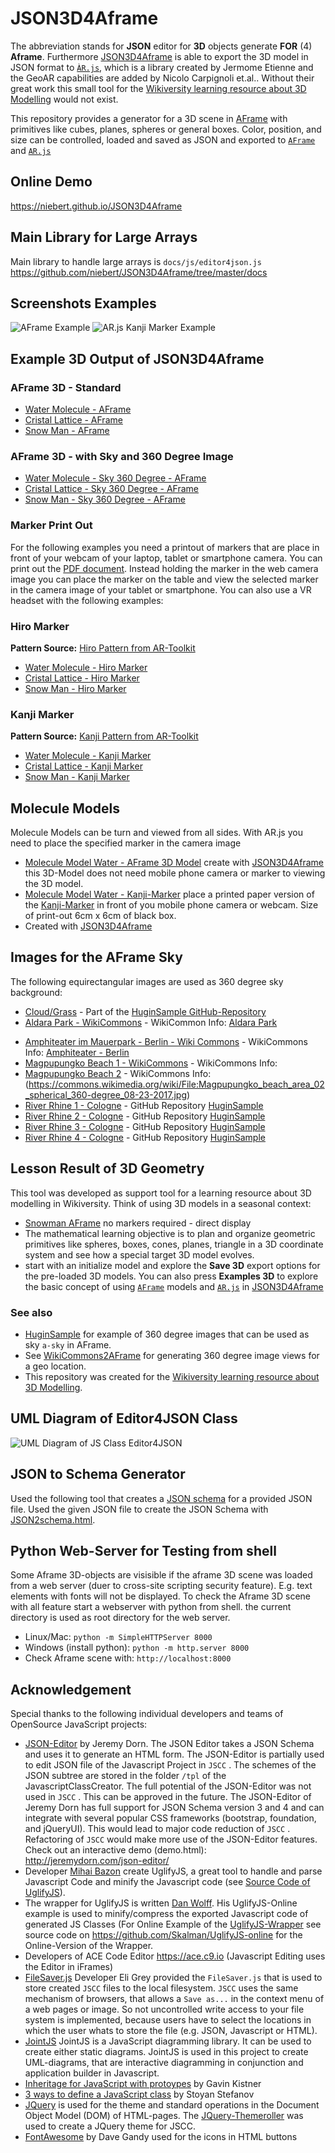 # JSON3D4Aframe
The abbreviation stands for **JSON** editor  for **3D** objects generate **FOR** (4) **Aframe**. Furthermore [JSON3D4Aframe](https://niebert.github.io/JSON3D4Aframe) is able to export the 3D model in JSON format to [`ÀR.js`](https://ar-js-org.github.io/AR.js-Docs/), which is a library created by Jermome Etienne and the GeoAR capabilities are added by Nicolo Carpignoli et.al.. Without their great work this small tool for the [Wikiversity learning resource about 3D Modelling](https://en.wikiversity.org/wiki/3D_Modelling) would not exist.

This repository provides a generator for a 3D scene in [AFrame](https://www.aframe.io) with primitives like cubes, planes, spheres or general boxes. Color, position, and size  can be controlled, loaded and saved as JSON and exported to [`AFrame`](https://aframe.io) and [`AR.js`](https://ar-js-org.github.io/AR.js-Docs/)


## Online Demo

https://niebert.github.io/JSON3D4Aframe

## Main Library for Large Arrays

Main library to handle large arrays is `docs/js/editor4json.js`
https://github.com/niebert/JSON3D4Aframe/tree/master/docs

## Screenshots Examples
![AFrame Example](https://niebert.github.io/SamplesAR/img/water_molecule_aframe.png)
![AR.js Kanji Marker Example](https://niebert.github.io/SamplesAR/img/water_molecule_kanji.png)


## Example 3D Output of JSON3D4Aframe

### AFrame 3D - Standard
* [Water Molecule - AFrame](https://niebert.github.io/JSON3D4Aframe/mods3d/water_molecule_aframe.html)
* [Cristal Lattice - AFrame](https://niebert.github.io/JSON3D4Aframe/mods3d/cristal_lattice_aframe.html)
* [Snow Man - AFrame](https://niebert.github.io/JSON3D4Aframe/mods3d/snowman_aframe.html)

### AFrame 3D - with Sky and 360 Degree Image
* [Water Molecule - Sky 360 Degree - AFrame](https://niebert.github.io/JSON3D4Aframe/mods3d/water_molecule_sky_aframe.html)
* [Cristal Lattice - Sky 360 Degree - AFrame](https://niebert.github.io/JSON3D4Aframe/mods3d/cristal_lattice_sky_aframe.html)
* [Snow Man - Sky 360 Degree - AFrame](https://niebert.github.io/JSON3D4Aframe/mods3d/snowman_sky_aframe.html)

### Marker Print Out
For the following examples you need a printout of markers that are place in front of your webcam of your laptop, tablet or smartphone camera. You can print out the [PDF document](https://niebert.github.io/JSON2Schema/pdf/marker_hiro_kanji_printout.pdf). Instead holding the marker in the web camera image you can place the marker on the table and view the selected marker in the camera image of your tablet or smartphone. You can also use a VR headset  with the following examples:

### Hiro Marker
**Pattern Source:** [Hiro Pattern from AR-Toolkit](https://github.com/artoolkit/ARToolKit5/blob/master/doc/patterns/Hiro%20pattern.pdf)
* [Water Molecule - Hiro Marker](https://niebert.github.io/JSON3D4Aframe/mods3d/water_molecule_ar_hiro.html)
* [Cristal Lattice - Hiro Marker](https://niebert.github.io/JSON3D4Aframe/mods3d/cristal_lattice_ar_hiro.html)
* [Snow Man - Hiro Marker](https://niebert.github.io/JSON3D4Aframe/mods3d/snowman_ar_hiro.html)

### Kanji Marker
**Pattern Source:** [Kanji Pattern from AR-Toolkit](https://github.com/artoolkit/ARToolKit5/blob/master/doc/patterns/Kanji%20pattern.pdf)
* [Water Molecule - Kanji Marker](https://niebert.github.io/JSON3D4Aframe/mods3d/water_molecule_ar_kanji.html)
* [Cristal Lattice - Kanji Marker](https://niebert.github.io/JSON3D4Aframe/mods3d/cristal_lattice_ar_kanji.html)
* [Snow Man - Kanji Marker](https://niebert.github.io/JJSON3D4Aframe/mods3d/snowman_ar_kanji.html)


## Molecule Models
Molecule Models can be turn and viewed from all sides. With AR.js you need to place the specified marker in the camera image
* [Molecule Model Water - AFrame 3D Model](https://niebert.github.io/SampleAR/water_aframe.html) create with [JSON3D4Aframe](https://niebert.github.io/JSON3D4Aframe/index.html) this 3D-Model does not need mobile phone camera or marker to viewing the 3D model.
* [Molecule Model Water - Kanji-Marker](https://niebert.github.io/SampleAR/water_hiro.html) place a printed paper version of the  [Kanji-Marker](https://github.com/artoolkit/artoolkit5/blob/master/doc/patterns/Kanji%20pattern.pdf) in front of you mobile phone camera or webcam. Size of print-out 6cm x 6cm of black box.
* Created with [JSON3D4Aframe](https://niebert.github.io/JSON3D4Aframe)

## Images for the AFrame Sky
The following equirectangular images are used as 360 degree sky background:
* [Cloud/Grass](https://niebert.github.io/HuginSample/img/cloud_grass.jpg) - Part of the [HuginSample GitHub-Repository](https://www.github.com/niebert/HuginSample/)
* [Aldara Park - WikiCommons](https://upload.wikimedia.org/wikipedia/commons/d/d8/Aldara_parks.jpg) - WikiCommon Info: [Aldara Park](https://commons.wikimedia.org/wiki/File:Aldara_parks.jpg)
<!-- Low Resolution Amphiteater Berlin
[](https://upload.wikimedia.org/wikipedia/commons/thumb/8/8d/Amphiteater_im_Mauerpark%2C_Berlin%2C_360x180%2C_1705280617%2C_ako.jpg/1280px-Amphiteater_im_Mauerpark%2C_Berlin%2C_360x180%2C_1705280617%2C_ako.jpg)Amphiteater - Berlin
-->
* [Amphiteater im Mauerpark - Berlin - Wiki Commons](https://upload.wikimedia.org/wikipedia/commons/8/8d/Amphiteater_im_Mauerpark%2C_Berlin%2C_360x180%2C_1705280617%2C_ako.jpg) - WikiCommons Info: [Amphiteater - Berlin](https://commons.wikimedia.org/wiki/File:Amphiteater_im_Mauerpark,_Berlin,_360x180,_1705280617,_ako.jpg)
* [Magpupungko Beach 1 -  WikiCommons](https://upload.wikimedia.org/wikipedia/commons/5/56/Magpupungko_beach_area_spherical_360-degree_08-23-2017.jpg) - WikiCommons Info:
* [Magpupungko Beach 2](https://upload.wikimedia.org/wikipedia/commons/thumb/a/a9/Magpupungko_beach_area_02_spherical_360-degree_08-23-2017.jpg/1024px-Magpupungko_beach_area_02_spherical_360-degree_08-23-2017.jpg) - WikiCommons Info: (https://commons.wikimedia.org/wiki/File:Magpupungko_beach_area_02_spherical_360-degree_08-23-2017.jpg)
* [River Rhine 1 - Cologne](https://niebert.github.io/HuginSample/img/rhein1_rodenkirchen.jpg) - GitHub Repository [HuginSample](https://www.github.com/niebert/HuginSample)
* [River Rhine 2 - Cologne](https://niebert.github.io/HuginSample/img/rhein2_rodenkirchen.jpg) - GitHub Repository [HuginSample](https://www.github.com/niebert/HuginSample)
* [River Rhine 3 - Cologne](https://niebert.github.io/HuginSample/img/rhein3_rodenkirchen.jpg) - GitHub Repository [HuginSample](https://www.github.com/niebert/HuginSample)
* [River Rhine 4 - Cologne](https://niebert.github.io/HuginSample/img/rhein4_rodenkirchen.jpg) - GitHub Repository [HuginSample](https://www.github.com/niebert/HuginSample)


## Lesson Result of 3D Geometry
This tool was developed as support tool for a learning resource about 3D modelling in Wikiversity. Think of using 3D models in a seasonal context:
* [Snowman AFrame](https://niebert.github.io/JSON3D4Aframe/mods3d/snowman_aframe.html) no markers required - direct display
* The mathematical learning objective is to plan and organize geometric primitives like spheres, boxes, cones, planes, triangle in a 3D coordinate system and see how a special target 3D model evolves.
* start with an initialize model and explore the **Save 3D** export options for the pre-loaded 3D models. You can also press **Examples 3D** to explore the basic concept of using [`AFrame`](https://aframe.io) models and [`AR.js`](https://ar-js-org.github.io/AR.js-Docs/) in [JSON3D4Aframe](https://niebert.github.io/JSON3D4Aframe)

### See also
* [HuginSample](https://www.github.com/niebert/HuginSample) for example of 360 degree images that can be used as sky `a-sky` in AFrame.
* See [WikiCommons2AFrame](https://www.github.com/niebert/WikiCommons2AFrame) for generating 360 degree image views for a geo location.
* This repository was created for the [Wikiversity learning resource about 3D Modelling](https://en.wikiversity.org/wiki/3D_Modelling).


## UML Diagram of Editor4JSON Class

![UML Diagram of JS Class Editor4JSON](https://niebert.github.io/JSON3D4Aframe/Editor4JSON_UML.png)

## JSON to Schema Generator

Used the following tool that creates a [JSON schema](http://json-schema.org/) for a provided JSON file. Used the given JSON file to create the JSON Schema with [JSON2schema.html](https://niebert.github.io/json-editor/plugins/json2schema.html).

## Python Web-Server for Testing from shell
Some Aframe 3D-objects are visisible if the aframe 3D scene was loaded from a web server (duer to cross-site scripting security feature). E.g. text elements with fonts will not be displayed. To check the Aframe 3D scene with all feature start a webserver with python from shell. the current directory is used as root directory for the web server.
* Linux/Mac:  `python -m SimpleHTTPServer 8000`
* Windows (install python): `python -m http.server 8000`
* Check Aframe scene with: `http://localhost:8000`

## Acknowledgement
Special thanks to the following individual developers and teams of OpenSource JavaScript projects:
* [JSON-Editor](https://github.com/jdorn/json-editor) by Jeremy Dorn. The JSON Editor takes a JSON Schema and uses it to generate an HTML form. The JSON-Editor is partially used to edit JSON file of the Javascript Project in `JSCC` . The schemes of the JSON subtree are stored in the folder `/tpl` of the JavascriptClassCreator. The full potential of the JSON-Editor was not used in `JSCC` . This can be approved in the future.
The JSON-Editor of Jeremy Dorn has full support for JSON Schema version 3 and 4 and can integrate with several popular CSS frameworks (bootstrap, foundation, and jQueryUI). This would lead to major code reduction of `JSCC` . Refactoring of `JSCC` would make more use of the JSON-Editor features. Check out an interactive demo (demo.html): http://jeremydorn.com/json-editor/
* Developer [Mihai Bazon](http://lisperator.net/) create UglifyJS, a great tool to handle and parse Javascript Code and minify the Javascript code (see [Source Code of UglifyJS](https://github.com/mishoo/UglifyJS2)).
* The wrapper for UglifyJS is written [Dan Wolff](http://danwolff.se/). His UglifyJS-Online example is used to minify/compress the exported Javascript code of generated JS Classes (For Online Example of the [UglifyJS-Wrapper](https://skalman.github.io/UglifyJS-online/) see source code on https://github.com/Skalman/UglifyJS-online for the Online-Version of the Wrapper.
* Developers of ACE Code Editor https://ace.c9.io (Javascript Editing uses the Editor in iFrames)
* [FileSaver.js](https://github.com/eligrey/FileSaver.js) Developer Eli Grey provided the `FileSaver.js` that is used to store created `JSCC` files to the local filesystem. `JSCC` uses the same mechanism of browsers, that allows a `Save as...` in the context menu of a web pages or image. So not uncontrolled write access to your file system is implemented, because users have to select the locations in which the user whats to store the file (e.g. JSON, Javascript or HTML).
* [JointJS](https://github.com/clientIO/joint) JointJS is a JavaScript diagramming library. It can be used to create either static diagrams. JointJS is used in this project to create UML-diagrams, that are interactive diagramming in conjunction and application builder in Javascript.
* [Inheritage for JavaScript with protoypes](http://phrogz.net/js/classes/OOPinJS2.html) by Gavin Kistner
* [3 ways to define a JavaScript class](https://www.phpied.com/3-ways-to-define-a-javascript-class/) by Stoyan Stefanov
* [JQuery](https://jqueryui.com) is used for the theme and standard operations in the Document Object Model (DOM) of HTML-pages. The [JQuery-Themeroller](https://jqueryui.com/themeroller/) was used to create a JQuery theme for JSCC.
* [FontAwesome](http://fontawesome.io/icons/) by Dave Gandy used for the icons in HTML buttons
